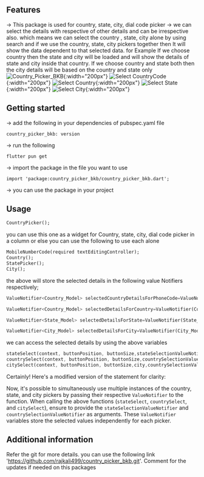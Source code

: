 <!--
This README describes the package. If you publish this package to pub.dev,
this README's contents appear on the landing page for your package.

For information about how to write a good package README, see the guide for
[writing package pages](https://dart.dev/guides/libraries/writing-package-pages).

For general information about developing packages, see the Dart guide for
[creating packages](https://dart.dev/guides/libraries/create-library-packages)
and the Flutter guide for
[developing packages and plugins](https://flutter.dev/developing-packages).
-->
## Features

-> This package is used for country, state, city, dial code picker
-> we can select the details with respective of other details and can be irrespective also. which means we can select the 
country , state, city alone by using search and if we use the country, state, city pickers together then It will show the data
dependent to that selected data. for Example If we choose country then the state and city will be loaded and will show the 
details of state and city inside that country. If we choose country and state both then the city details will be based on the 
country and state only
![Country_Picker_BKB](https://raw.githubusercontent.com/rajkali499/country_picker_bkb/main/1702984848114.JPEG){:width="200px"}
![Select CountryCode](https://raw.githubusercontent.com/rajkali499/country_picker_bkb/main/1702984849131.JPEG){:width="200px"}
![Select Country](https://raw.githubusercontent.com/rajkali499/country_picker_bkb/main/1702984848469.JPEG){:width="200px"}
![Select State](https://raw.githubusercontent.com/rajkali499/country_picker_bkb/main/1702984849674.JPEG){:width="200px"}
![Select City](https://raw.githubusercontent.com/rajkali499/country_picker_bkb/main/1702984847859.JPEG){:width="200px"}


## Getting started

-> add the following in your dependencies of pubspec.yaml file

    country_picker_bkb: version

-> run the following

    flutter pun get

-> import the package in the file you want to use

    import 'package:country_picker_bkb/country_picker_bkb.dart';

-> you can use the package in your project

## Usage

```dart
CountryPicker();
```

you can use this one as a widget for Country, state, city, dial code picker in a column or else you can use the following 
to use each alone

```dart
MobileNumberCode(required textEditingController);
Country();
StatePicker();
City();
```
the above will store the selected details in the following value Notifiers respectively;

```dart
ValueNotifier<Country_Model> selectedCountryDetailsForPhoneCode=ValueNotifier(Country_Model());

ValueNotifier<Country_Model> selectedDetailsForCountry=ValueNotifier(Country_Model());

ValueNotifier<State_Model> selectedDetailsForState=ValueNotifier(State_Model());

ValueNotifier<City_Model> selectedDetailsForCity=ValueNotifier(City_Model());
```

we can access the selected details by using the above variables
```dart
stateSelect(context, buttonPosition, buttonSize,stateSelectionValueNotifier,countrySelectionValueNotifier);
countrySelect(context, buttonPosition, buttonSize,countrySelectionValueNotifier);
citySelect(context, buttonPosition, buttonSize,city,countrySelectionValueNotifier,stateSelectionValueNotifier,);

```

Certainly! Here's a modified version of the statement for clarity:

Now, it's possible to simultaneously use multiple instances of the country, state, and city pickers by passing their respective `ValueNotifier` to the function. When calling the above functions (`stateSelect`, `countrySelect`, and `citySelect`), ensure to provide the `stateSelectionValueNotifier` and `countrySelectionValueNotifier` as arguments. These `ValueNotifier` variables store the selected values independently for each picker.
## Additional information

Refer the git for more details. you can use the following link 'https://github.com/rajkali499/country_picker_bkb.git'. Comment 
for the updates if needed on this packages
